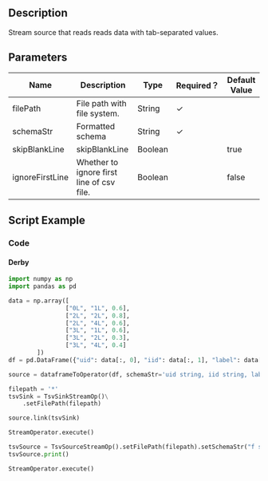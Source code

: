 ## Description
Stream source that reads reads data with tab-separated values.

## Parameters
| Name | Description | Type | Required？ | Default Value |
| --- | --- | --- | --- | --- |
| filePath | File path with file system. | String | ✓ |  |
| schemaStr | Formatted schema | String | ✓ |  |
| skipBlankLine | skipBlankLine | Boolean |  | true |
| ignoreFirstLine | Whether to ignore first line of csv file. | Boolean |  | false |

## Script Example

### Code

#### Derby
```python
import numpy as np
import pandas as pd

data = np.array([
                ["0L", "1L", 0.6],
                ["2L", "2L", 0.8],
                ["2L", "4L", 0.6],
                ["3L", "1L", 0.6],
                ["3L", "2L", 0.3],
                ["3L", "4L", 0.4]
        ])
df = pd.DataFrame({"uid": data[:, 0], "iid": data[:, 1], "label": data[:, 2]})

source = dataframeToOperator(df, schemaStr='uid string, iid string, label double', op_type='stream')

filepath = '*'
tsvSink = TsvSinkStreamOp()\
    .setFilePath(filepath)

source.link(tsvSink)

StreamOperator.execute()

tsvSource = TsvSourceStreamOp().setFilePath(filepath).setSchemaStr("f string");
tsvSource.print()

StreamOperator.execute()


```
